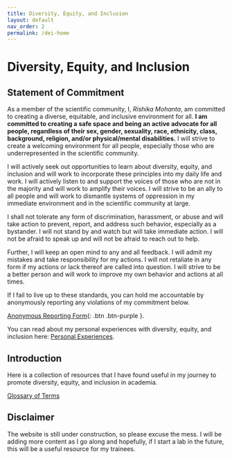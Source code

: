 ```yaml
---
title: Diversity, Equity, and Inclusion
layout: default
nav_order: 2
permalink: /dei-home
---
```


# Diversity, Equity, and Inclusion


## Statement of Commitment

As a member of the scientific community, I, *Rishika Mohanta*, am committed to creating a diverse, equitable, and inclusive environment for all. **I am committed to creating a safe space and being an active advocate for all people, regardless of their sex, gender, sexuality, race, ethnicity, class, background, religion, and/or physical/mental disabilities.**  I will strive to create a welcoming environment for all people, especially those who are underrepresented in the scientific community. 

I will actively seek out opportunities to learn about diversity, equity, and inclusion and will work to incorporate these principles into my daily life and work. I will actively listen to and support the voices of those who are not in the majority and will work to amplify their voices. I will strive to be an ally to all people and will work to dismantle systems of oppression in my immediate environment and in the scientific community at large. 

I shall not tolerate any form of discrimination, harassment, or abuse and will take action to prevent, report, and address such behavior, especially as a bystander. I will not stand by and watch but will take immediate action. I will not be afraid to speak up and will not be afraid to reach out to help. 

Further, I will keep an open mind to any and all feedback. I will admit my mistakes and take responsibility for my actions. I will not retaliate in any form if my actions or lack thereof are called into question. I will strive to be a better person and will work to improve my own behavior and actions at all times.

If I fail to live up to these standards, you can hold me accountable by anonymously reporting any violations of my commitment below.

[Anonymous Reporting Form](https://forms.gle/m77S8bbNGzufqiXz8){: .btn .btn-purple }.

You can read about my personal experiences with diversity, equity, and inclusion here: [Personal Experiences](/commitments/dei/personal-experiences).

## Introduction

Here is a collection of resources that I have found useful in my journey to promote diversity, equity, and inclusion in academia. 

[Glossary of Terms](/commitments/dei/glossary)


## Disclaimer
The website is still under construction, so please excuse the mess. I will be adding more content as I go along and hopefully, if I start a lab in the future, this will be a useful resource for my trainees.